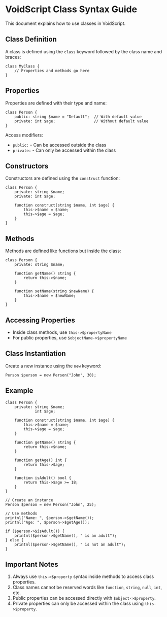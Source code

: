 # VoidScript Class Syntax Guide

This document explains how to use classes in VoidScript.

## Class Definition

A class is defined using the `class` keyword followed by the class name and braces:

```
class MyClass {
    // Properties and methods go here
}
```

## Properties

Properties are defined with their type and name:

```
class Person {
    public: string $name = "Default";  // With default value
    private: int $age;                 // Without default value
}
```

Access modifiers:
- `public:` - Can be accessed outside the class
- `private:` - Can only be accessed within the class

## Constructors

Constructors are defined using the `construct` function:

```
class Person {
    private: string $name;
    private: int $age;
    
    function construct(string $name, int $age) {
        this->$name = $name;
        this->$age = $age;
    }
}
```

## Methods

Methods are defined like functions but inside the class:

```
class Person {
    private: string $name;
    
    function getName() string {
        return this->$name;
    }
    
    function setName(string $newName) {
        this->$name = $newName;
    }
}
```

## Accessing Properties

- Inside class methods, use `this->$propertyName`
- For public properties, use `$objectName->$propertyName`

## Class Instantiation

Create a new instance using the `new` keyword:

```
Person $person = new Person("John", 30);
```

## Example

```
class Person {
    private: string $name;
             int $age;
    
    function construct(string $name, int $age) {
        this->$name = $name;
        this->$age = $age;
    }
    
    function getName() string {
        return this->$name;
    }
    
    function getAge() int {
        return this->$age;
    }
    
    function isAdult() bool {
        return this->$age >= 18;
    }
}

// Create an instance
Person $person = new Person("John", 25);

// Use methods
printnl("Name: ", $person->$getName());
printnl("Age: ", $person->$getAge());

if ($person->$isAdult()) {
    printnl($person->$getName(), " is an adult");
} else {
    printnl($person->$getName(), " is not an adult");
}
```

## Important Notes

1. Always use `this->$property` syntax inside methods to access class properties.
2. Class names cannot be reserved words like `function`, `string`, `null`, `int`, etc.
3. Public properties can be accessed directly with `$object->$property`.
4. Private properties can only be accessed within the class using `this->$property`. 